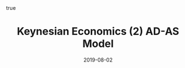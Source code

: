 ---
order: 5
title: Keynesian Economics (2) AD-AS Model
date: 2019-08-02
categories: [Economics, Macroeconomics]
tags: [Economics, Macroeconomics, Keynesian Economics]
math: true
description: >-
    Based on the lecture "Macroeconomics (2017-1)" by Prof. Hyun Hak Kim, Dept. of Economics, College of Economics & Commerce, Kookmin Univ.
image:
    path: /_post_refer_img/Macroeconomics/Thumbnail.jpg
---